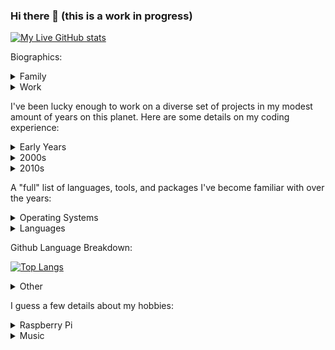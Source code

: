 ### Hi there 👋 (this is a work in progress)

[![My Live GitHub stats](https://github-readme-stats.vercel.app/api?username=myoldmopar&show_icons=true&theme=great-gatsby)](https://github.com/myoldmopar/)

Biographics:

<details>
    <summary>Family</summary>
    <dl>  
      <dt>Wife</dt>
      <dd>I'm incredibly lucky to have the most amazing and supportive wife who puts up with weird work hours and intermittently stressful work sessions.</dd>
      <dt>Son</dt>
      <dd>I've got an older child that is as technically savvy as they come, not even a teenager and already a good Python programmer, debugger, master of OBS, and gamer, not to mention an incredible competitive swimmer.</dd>
      <dt>Son</dt>
      <dd>I've got a younger son that is as creative as he is talented, with a lifelong drive to create diverse music and a side goal of collecting every vintage game console and cartridge.</dd>
    </dl>
    </details>
    <details>
    <summary>Work</summary>
    <dl>  
      <dt>School</dt>
      <dd>I spent a long time in school getting degrees and taking classes from same amazing mechanical engineering professors.</dd>
      <dt>Work</dt>
      <dd>I'm having a great time leading development efforts on the building simulation tool EnergyPlus for the National Renewable Energy Laboratory.</dd>
    </dl>
</details>

I've been lucky enough to work on a diverse set of projects in my modest amount of years on this planet. Here are some
details on my coding experience:

<details>
  <summary>Early Years</summary> 
  <dl>
    <dt><a href="https://en.wikipedia.org/wiki/GW-BASIC">GW-Basic</a></dt>
    <dd>My first programming experience, in the year 1900. Many hours were spent copying the demo programs from the spiral bound user's manual.</dd>
    <dt><a href="https://en.wikipedia.org/wiki/QBasic#:~:text=QBasic%2C%20a%20short%20form%20of,which%20are%20based%20on%20QuickBASIC.">QBasic</a></dt>
    <dd>Many programs made using this language throughout the 90s, including graphical games, logic puzzles, and random projects.</dd>
  </dl>
</details>

<details>
  <summary>2000s</summary> 
  <dl>
    <dt><a href="https://en.wikipedia.org/wiki/Visual_Basic_for_Applications">VBA</a></dt>
    <dd>First semester of college included a course on VBA.</dd>
    <dt><a href="https://en.wikipedia.org/wiki/Fortran">Fortran</a></dt>
    <dd>As a part of most engineering courses, we worked on some Fortran projects.  I then continued using Fortran when developing simulation code and tools around the EnergyPlus ecosystem.</dd>
    <dt style="color:#f7da35">Language Interop⭐</dt>
    <dd>My first real experience getting languages talking together was when I first tried to get a VBA program to call out to a Fortran-based library.</dd>
    <dd><a href="">LaTeX</a></dd>
    <dt></dt>
  </dl>
</details>

<details>
  <summary>2010s</summary> 
  <dl>
    <dt><a href="https://en.wikipedia.org/wiki/Ruby_(programming_language)">Ruby</a></dt>
    <dt>Python</dt>
    <dt>C++</dt>
    <dt>C</dt>
  </dl>
</details>

A "full" list of languages, tools, and packages I've become familiar with over the years:

<details>
  <summary>Operating Systems</summary>
  <ul>
    <li>Linux (lots of distros, all the way back to Mandrake in 1998, but I run Ubuntu natively on my desktop as my preferred OS)</li>
    <li>Windows (I keep functioning VMs of Windows 3.1 and 98 to run old games for fun)</li>
    <li>Mac (I actually kinda like Mac, but it's not as fun as Linux)</li>
  </ul>
</details>

<details>
  <summary>Languages</summary>
  <ul>
    <li>Visual Basic .NET</li>
    <li>C#</li>
    <li>Fortran</li>
    <li>C++</li>
    <li>C</li>
    <li>Visual Basic for Applications</li>
    <li>Python</li>
    <li>Ruby</li>
    <li>Many Shell Scripting Languages</li>
  </ul>
</details>

Github Language Breakdown:

[![Top Langs](https://github-readme-stats.vercel.app/api/top-langs/?username=myoldmopar&hide=html&layout=compact)](https://github.com/myoldmopar)

<details>
  <summary>Other</summary>
  <ul>
    <li>Django (Web development)</li>
    <li>Virtual Machines and Containers (Docker)</li>
  </ul>
</details>

I guess a few details about my hobbies:

<details>
  <summary>Raspberry Pi</summary>
</details>

<details>
  <summary>Music</summary>
</details>
